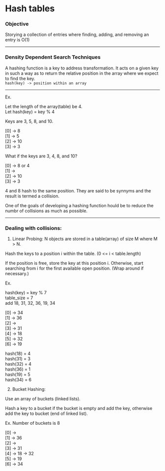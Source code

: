# Hash tables

### Objective
Storying a collection of entries where finding, adding, and removing an entry is O(1)

---

### Density Dependent Search Techniques
A hashing function is a key to address transformation. It acts on a given key in such a way as to return the relative position in the array where we expect to find the key.             
```hash(key) -> position within an array```

---

Ex.
 
Let the length of the array(table) be 4.                       
Let hash(key) = key % 4                       

Keys are 3, 5, 8, and 10.

[0] -> 8                  
[1] -> 5                     
[2] -> 10                       
[3] -> 3                       

What if the keys are 3, 4, 8, and 10?

[0] -> 8 or 4                    
[1] ->                       
[2] -> 10                   
[3] -> 3                   

4 and 8 hash to the same position. They are said to be synnyms and the result is termed a collision.

One of the goals of developing a hashing function hould be to reduce the numbr of collisions as much as possible.

---

### Dealing with collisions:

1. Linear Probing: N objects are stored in a table(array) of size M where M > N.
 
 Hash the keys to a position i within the table. (0 <= i < table.length)
 
 If the position is free, store the key at this position i. Otherwise, start searching from i for the first available open position. (Wrap around if necessary.)

 Ex.

 hash(key) = key % 7                           
 table_size = 7                      
 add 18, 31, 32, 36, 19, 34

 [0] -> 34                            
 [1] -> 36                            
 [2] ->                                   
 [3] -> 31                                
 [4] -> 18                            
 [5] -> 32                                
 [6] -> 19                              

 hash(18) = 4                           
 hash(31) = 3                            
 hash(32) = 4                          
 hash(36) = 1                                      
 hash(19) = 5                               
 hash(34) = 6                                       
 
2. Bucket Hashing:

 Use an array of buckets (linked lists).
 
 Hash a key to a bucket if the bucket is empty and add the key, otherwise add the key to bucket (end of linked list).
 
 Ex. Number of buckets is 8
 
 [0] ->                        
 [1] -> 36                       
 [2] ->                        
 [3] -> 31                         
 [4] -> 18 -> 32                     
 [5] -> 19                   
 [6] -> 34                         
